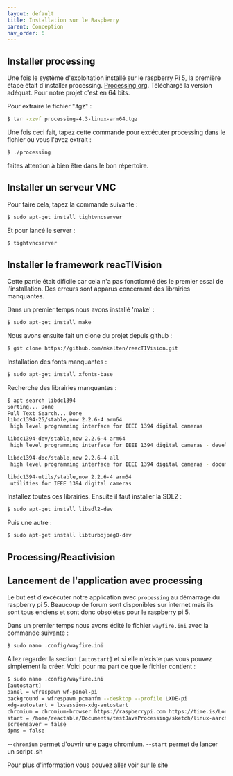 ```yaml
---
layout: default
title: Installation sur le Raspberry
parent: Conception
nav_order: 6
---
```


## Installer processing

Une fois le système d'exploitation installé sur le raspberry Pi 5, la première étape était d'installer processing.
[Processing.org](https://processing.org/download).
Téléchargé la version adéquat. Pour notre projet c'est en 64 bits.

Pour extraire le fichier ".tgz" :
```bash
$ tar -xzvf processing-4.3-linux-arm64.tgz
```

Une fois ceci fait, tapez cette commande pour excécuter processing dans le fichier ou vous l'avez extrait :
```bash
$ ./processing
```
faites attention à bien être dans le bon répertoire.

## Installer un serveur VNC

Pour faire cela, tapez la commande suivante :
```bash
$ sudo apt-get install tightvncserver
```

Et pour lancé le server :
```bash
$ tightvncserver
```

## Installer le framework reacTIVision

Cette partie était dificile car cela n'a pas fonctionné dès le premier essai de l'installation. Des erreurs sont apparus concernant des librairies manquantes.

Dans un premier temps nous avons installé 'make' :
```bash
$ sudo apt-get install make
```

Nous avons ensuite fait un clone du projet depuis github :
```bash
$ git clone https://github.com/mkalten/reacTIVision.git
```

Installation des fonts manquantes :
```bash
$ sudo apt-get install xfonts-base
```

Recherche des librairies manquantes :
```bash
$ apt search libdc1394
Sorting... Done
Full Text Search... Done
libdc1394-25/stable,now 2.2.6-4 arm64
 high level programming interface for IEEE 1394 digital cameras

libdc1394-dev/stable,now 2.2.6-4 arm64
 high level programming interface for IEEE 1394 digital cameras - development

libdc1394-doc/stable,now 2.2.6-4 all
 high level programming interface for IEEE 1394 digital cameras - documentation

libdc1394-utils/stable,now 2.2.6-4 arm64
 utilities for IEEE 1394 digital cameras
```

Installez toutes ces librairies. Ensuite il faut installer la SDL2 :
```bash
$ sudo apt-get install libsdl2-dev
```

Puis une autre :
```bash
$ sudo apt-get install libturbojpeg0-dev
```

## Processing/Reactivision

## Lancement de l'application avec processing

Le but est d'excécuter notre application avec `processing` au démarrage du raspberry pi 5.
Beaucoup de forum sont disponibles sur internet mais ils sont tous enciens et sont donc obsolètes pour le raspberry pi 5.

Dans un premier temps nous avons édité le fichier `wayfire.ini` avec la commande suivante :
```bash
$ sudo nano .config/wayfire.ini
```

Allez regarder la section `[autostart]` et si elle n'existe pas vous pouvez simplement la créer.
Voici pour ma part ce que le fichier contient :
```bash
$ sudo nano .config/wayfire.ini
[autostart]
panel = wfrespawn wf-panel-pi
background = wfrespawn pcmanfm --desktop --profile LXDE-pi
xdg-autostart = lxsession-xdg-autostart
chromium = chromium-browser https://raspberrypi.com https://time.is/London --kiosk --noerrdialogs --disable-infobars --no-first-run --ozone-platform=wayland >
start = /home/reactable/Documents/testJavaProcessing/sketch/linux-aarch64/sketch
screensaver = false
dpms = false
```

--`chromium` permet d'ouvrir une page chromium.
--`start` permet de lancer un script .sh

Pour plus d'information vous pouvez aller voir sur [le site](https://www.raspberrypi.com/tutorials/how-to-use-a-raspberry-pi-in-kiosk-mode/#:~:text=ini%20.%20.-,config%2Fwayfire.,desktop%20in%20Raspberry%20Pi%20OS.&text=This%20line%20opens%20the%20Chromium,.com%20and%20time.is%20.)